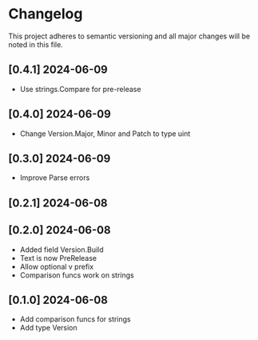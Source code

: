 # Changelog

This project adheres to semantic versioning and all major
changes will be noted in this file.

## [0.4.1] 2024-06-09

- Use strings.Compare for pre-release

## [0.4.0] 2024-06-09

- Change Version.Major, Minor and Patch to type uint

## [0.3.0] 2024-06-09

- Improve Parse errors

## [0.2.1] 2024-06-08
## [0.2.0] 2024-06-08

- Added field Version.Build
- Text is now PreRelease
- Allow optional v prefix
- Comparison funcs work on strings

## [0.1.0] 2024-06-08

- Add comparison funcs for strings
- Add type Version
